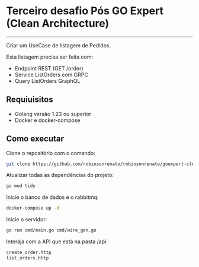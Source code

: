 # Terceiro desafio Pós GO Expert (Clean Architecture)
---
Criar um UseCase de listagem de Pedidos.

Esta listagem precisa ser feita com:

* Endpoint REST (GET /order)
* Service ListOrders com GRPC
* Query ListOrders GraphQL

## Requiuisitos
  * Golang versão 1.23 ou superior
  * Docker e docker-compose

## Como executar
Clone o repositório com o comando:
```bash
git clone https://github.com/robinsonrenato/robinsonrenato/goexpert-clean-architecture.git
```

Atualizar todas as dependências do projeto:
```bash
go mod tidy
```

Inicie o banco de dados e o rabbitmq:
```bash
docker-compose up -d
```

Inicie o servidor:
```bash
go run cmd/main.go cmd/wire_gen.go
```

Interaja com  a API que está na pasta /api:
```bash
create_order.http
list_orders.http
```
